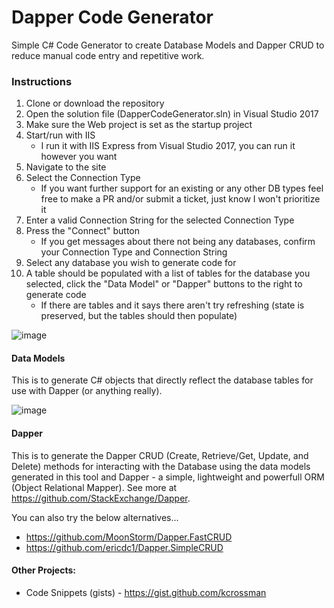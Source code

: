 # Dapper Code Generator
Simple C# Code Generator to create Database Models and Dapper CRUD to reduce manual code entry and repetitive work.

### Instructions
1. Clone or download the repository
2. Open the solution file (DapperCodeGenerator.sln) in Visual Studio 2017
3. Make sure the Web project is set as the startup project
4. Start/run with IIS
    * I run it with IIS Express from Visual Studio 2017, you can run it however you want
5. Navigate to the site
6. Select the Connection Type
    * If you want further support for an existing or any other DB types feel free to make a PR and/or submit a ticket, just know I won't prioritize it
7. Enter a valid Connection String for the selected Connection Type
8. Press the "Connect" button
    * If you get messages about there not being any databases, confirm your Connection Type and Connection String
9. Select any database you wish to generate code for
10. A table should be populated with a list of tables for the database you selected, click the "Data Model" or "Dapper" buttons to the right to generate code
    * If there are tables and it says there aren't try refreshing (state is preserved, but the tables should then populate)

![image](https://user-images.githubusercontent.com/9127996/34977996-fb4a9776-fa59-11e7-8978-229aea9b1ef7.png)

#### Data Models
This is to generate C# objects that directly reflect the database tables for use with Dapper (or anything really).

![image](https://user-images.githubusercontent.com/9127996/34978041-2c01d460-fa5a-11e7-9ccb-285736b38cf9.png)

#### Dapper
This is to generate the Dapper CRUD (Create, Retrieve/Get, Update, and Delete) methods for interacting with the Database using the data models generated in this tool and Dapper - a simple, lightweight and powerfull ORM (Object Relational Mapper). See more at https://github.com/StackExchange/Dapper.

You can also try the below alternatives...
* https://github.com/MoonStorm/Dapper.FastCRUD
* https://github.com/ericdc1/Dapper.SimpleCRUD

#### Other Projects:
- Code Snippets (gists) - https://gist.github.com/kcrossman

